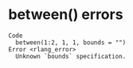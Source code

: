 # between() errors

    Code
      between(1:2, 1, 1, bounds = "")
    Error <rlang_error>
      Unknown `bounds` specification.

